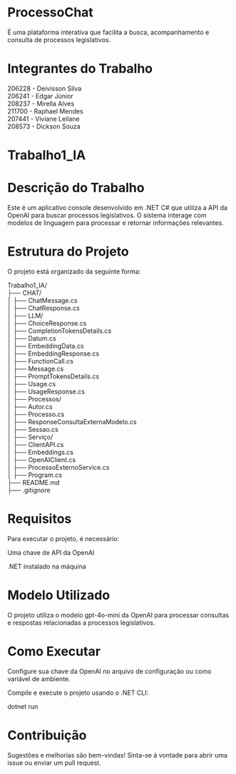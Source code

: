 # ProcessoChat
É uma plataforma interativa que facilita a busca, acompanhamento e consulta de processos legislativos.

# Integrantes do Trabalho
206228 - Deivisson Silva <br/>
206241 - Edgar Júnior <br/>
208237 - Mirella Alves <br/>
211700 - Raphael Mendes <br/>
207441 - Viviane Leilane <br/>
208573 - Dickson Souza <br/>

# Trabalho1_IA

# Descrição do Trabalho

Este é um aplicativo console desenvolvido em .NET C# que utiliza a API da OpenAI para buscar processos legislativos. O sistema interage com modelos de linguagem para processar e retornar informações relevantes.

# Estrutura do Projeto

O projeto está organizado da seguinte forma:

Trabalho1_IA/ <br/>
├── CHAT/ <br/>
│   ├── ChatMessage.cs <br/>
│   ├── ChatResponse.cs <br/>
│
├── LLM/ <br/>
│   ├── ChoiceResponse.cs <br/>
│   ├── CompletionTokensDetails.cs <br/>
│   ├── Datum.cs <br/>
│   ├── EmbeddingData.cs <br/>
│   ├── EmbeddingResponse.cs <br/>
│   ├── FunctionCall.cs <br/>
│   ├── Message.cs <br/>
│   ├── PromptTokensDetails.cs <br/>
│   ├── Usage.cs <br/>
│   ├── UsageResponse.cs <br/>
│
├── Processos/ <br/>
│   ├── Autor.cs <br/>
│   ├── Processo.cs <br/>
│   ├── ResponseConsultaExternaModelo.cs <br/>
│   ├── Sessao.cs <br/>
│
├── Serviço/ <br/>
│   ├── ClientAPI.cs <br/>
│   ├── Embeddings.cs <br/>
│   ├── OpenAIClient.cs<br/>
│   ├── ProcessoExternoService.cs <br/>
│
├── Program.cs <br/>
├── README.md <br/>
├── .gitignore <br/>
 
# Requisitos

Para executar o projeto, é necessário:

Uma chave de API da OpenAI

.NET instalado na máquina

# Modelo Utilizado

O projeto utiliza o modelo gpt-4o-mini da OpenAI para processar consultas e respostas relacionadas a processos legislativos.

# Como Executar

Configure sua chave da OpenAI no arquivo de configuração ou como variável de ambiente.

Compile e execute o projeto usando o .NET CLI:

dotnet run

# Contribuição

Sugestões e melhorias são bem-vindas! Sinta-se à vontade para abrir uma issue ou enviar um pull request.

